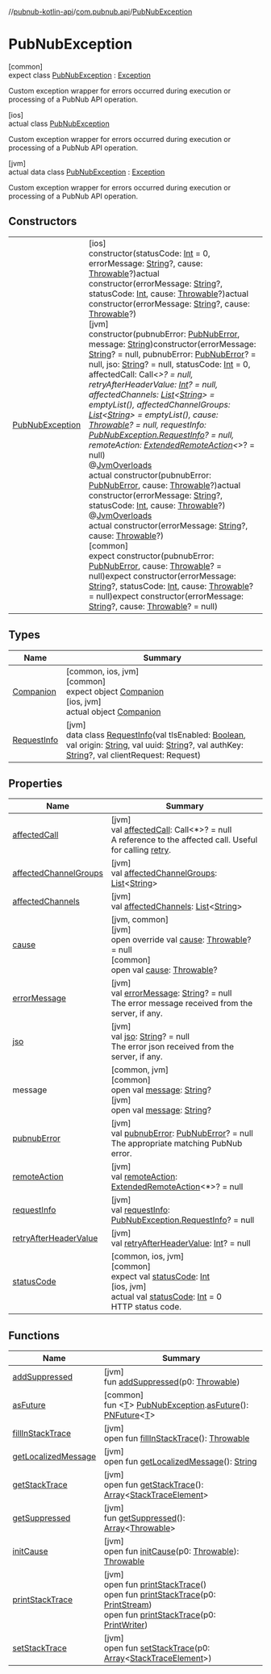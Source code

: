 //[pubnub-kotlin-api](../../../index.md)/[com.pubnub.api](../index.md)/[PubNubException](index.md)

# PubNubException

[common]\
expect class [PubNubException](index.md) : [Exception](https://kotlinlang.org/api/latest/jvm/stdlib/kotlin/-exception/index.html)

Custom exception wrapper for errors occurred during execution or processing of a PubNub API operation.

[ios]\
actual class [PubNubException](index.md)

Custom exception wrapper for errors occurred during execution or processing of a PubNub API operation.

[jvm]\
actual data class [PubNubException](index.md) : [Exception](https://docs.oracle.com/javase/8/docs/api/java/lang/Exception.html)

Custom exception wrapper for errors occurred during execution or processing of a PubNub API operation.

## Constructors

| | |
|---|---|
| [PubNubException](-pub-nub-exception.md) | [ios]<br>constructor(statusCode: [Int](https://kotlinlang.org/api/latest/jvm/stdlib/kotlin/-int/index.html) = 0, errorMessage: [String](https://kotlinlang.org/api/latest/jvm/stdlib/kotlin/-string/index.html)?, cause: [Throwable](https://kotlinlang.org/api/latest/jvm/stdlib/kotlin/-throwable/index.html)?)actual constructor(errorMessage: [String](https://kotlinlang.org/api/latest/jvm/stdlib/kotlin/-string/index.html)?, statusCode: [Int](https://kotlinlang.org/api/latest/jvm/stdlib/kotlin/-int/index.html), cause: [Throwable](https://kotlinlang.org/api/latest/jvm/stdlib/kotlin/-throwable/index.html)?)actual constructor(errorMessage: [String](https://kotlinlang.org/api/latest/jvm/stdlib/kotlin/-string/index.html)?, cause: [Throwable](https://kotlinlang.org/api/latest/jvm/stdlib/kotlin/-throwable/index.html)?)<br>[jvm]<br>constructor(pubnubError: [PubNubError](../-pub-nub-error/index.md), message: [String](https://kotlinlang.org/api/latest/jvm/stdlib/kotlin/-string/index.html))constructor(errorMessage: [String](https://kotlinlang.org/api/latest/jvm/stdlib/kotlin/-string/index.html)? = null, pubnubError: [PubNubError](../-pub-nub-error/index.md)? = null, jso: [String](https://kotlinlang.org/api/latest/jvm/stdlib/kotlin/-string/index.html)? = null, statusCode: [Int](https://kotlinlang.org/api/latest/jvm/stdlib/kotlin/-int/index.html) = 0, affectedCall: Call&lt;*&gt;? = null, retryAfterHeaderValue: [Int](https://kotlinlang.org/api/latest/jvm/stdlib/kotlin/-int/index.html)? = null, affectedChannels: [List](https://kotlinlang.org/api/latest/jvm/stdlib/kotlin.collections/-list/index.html)&lt;[String](https://kotlinlang.org/api/latest/jvm/stdlib/kotlin/-string/index.html)&gt; = emptyList(), affectedChannelGroups: [List](https://kotlinlang.org/api/latest/jvm/stdlib/kotlin.collections/-list/index.html)&lt;[String](https://kotlinlang.org/api/latest/jvm/stdlib/kotlin/-string/index.html)&gt; = emptyList(), cause: [Throwable](https://kotlinlang.org/api/latest/jvm/stdlib/kotlin/-throwable/index.html)? = null, requestInfo: [PubNubException.RequestInfo](-request-info/index.md)? = null, remoteAction: [ExtendedRemoteAction](../../com.pubnub.api.endpoints.remoteaction/-extended-remote-action/index.md)&lt;*&gt;? = null)<br>@[JvmOverloads](https://kotlinlang.org/api/latest/jvm/stdlib/kotlin.jvm/-jvm-overloads/index.html)<br>actual constructor(pubnubError: [PubNubError](../-pub-nub-error/index.md), cause: [Throwable](https://kotlinlang.org/api/latest/jvm/stdlib/kotlin/-throwable/index.html)?)actual constructor(errorMessage: [String](https://kotlinlang.org/api/latest/jvm/stdlib/kotlin/-string/index.html)?, statusCode: [Int](https://kotlinlang.org/api/latest/jvm/stdlib/kotlin/-int/index.html), cause: [Throwable](https://kotlinlang.org/api/latest/jvm/stdlib/kotlin/-throwable/index.html)?)<br>@[JvmOverloads](https://kotlinlang.org/api/latest/jvm/stdlib/kotlin.jvm/-jvm-overloads/index.html)<br>actual constructor(errorMessage: [String](https://kotlinlang.org/api/latest/jvm/stdlib/kotlin/-string/index.html)?, cause: [Throwable](https://kotlinlang.org/api/latest/jvm/stdlib/kotlin/-throwable/index.html)?)<br>[common]<br>expect constructor(pubnubError: [PubNubError](../-pub-nub-error/index.md), cause: [Throwable](https://kotlinlang.org/api/latest/jvm/stdlib/kotlin/-throwable/index.html)? = null)expect constructor(errorMessage: [String](https://kotlinlang.org/api/latest/jvm/stdlib/kotlin/-string/index.html)?, statusCode: [Int](https://kotlinlang.org/api/latest/jvm/stdlib/kotlin/-int/index.html), cause: [Throwable](https://kotlinlang.org/api/latest/jvm/stdlib/kotlin/-throwable/index.html)? = null)expect constructor(errorMessage: [String](https://kotlinlang.org/api/latest/jvm/stdlib/kotlin/-string/index.html)?, cause: [Throwable](https://kotlinlang.org/api/latest/jvm/stdlib/kotlin/-throwable/index.html)? = null) |

## Types

| Name | Summary |
|---|---|
| [Companion](-companion/index.md) | [common, ios, jvm]<br>[common]<br>expect object [Companion](-companion/index.md)<br>[ios, jvm]<br>actual object [Companion](-companion/index.md) |
| [RequestInfo](-request-info/index.md) | [jvm]<br>data class [RequestInfo](-request-info/index.md)(val tlsEnabled: [Boolean](https://kotlinlang.org/api/latest/jvm/stdlib/kotlin/-boolean/index.html), val origin: [String](https://kotlinlang.org/api/latest/jvm/stdlib/kotlin/-string/index.html), val uuid: [String](https://kotlinlang.org/api/latest/jvm/stdlib/kotlin/-string/index.html)?, val authKey: [String](https://kotlinlang.org/api/latest/jvm/stdlib/kotlin/-string/index.html)?, val clientRequest: Request) |

## Properties

| Name | Summary |
|---|---|
| [affectedCall](affected-call.md) | [jvm]<br>val [affectedCall](affected-call.md): Call&lt;*&gt;? = null<br>A reference to the affected call. Useful for calling [retry](../../../../../pubnub-kotlin/pubnub-kotlin-api/com.pubnub.api/-endpoint/retry.md). |
| [affectedChannelGroups](affected-channel-groups.md) | [jvm]<br>val [affectedChannelGroups](affected-channel-groups.md): [List](https://kotlinlang.org/api/latest/jvm/stdlib/kotlin.collections/-list/index.html)&lt;[String](https://kotlinlang.org/api/latest/jvm/stdlib/kotlin/-string/index.html)&gt; |
| [affectedChannels](affected-channels.md) | [jvm]<br>val [affectedChannels](affected-channels.md): [List](https://kotlinlang.org/api/latest/jvm/stdlib/kotlin.collections/-list/index.html)&lt;[String](https://kotlinlang.org/api/latest/jvm/stdlib/kotlin/-string/index.html)&gt; |
| [cause](../../../../../pubnub-kotlin/pubnub-kotlin-api/pubnub-kotlin-api/com.pubnub.api/-pub-nub-exception/cause.md) | [jvm, common]<br>[jvm]<br>open override val [cause](cause.md): [Throwable](https://kotlinlang.org/api/latest/jvm/stdlib/kotlin/-throwable/index.html)? = null<br>[common]<br>open val [cause](index.md#-654012527%2FProperties%2F-1863117221): [Throwable](https://kotlinlang.org/api/latest/jvm/stdlib/kotlin/-throwable/index.html)? |
| [errorMessage](error-message.md) | [jvm]<br>val [errorMessage](error-message.md): [String](https://kotlinlang.org/api/latest/jvm/stdlib/kotlin/-string/index.html)? = null<br>The error message received from the server, if any. |
| [jso](jso.md) | [jvm]<br>val [jso](jso.md): [String](https://kotlinlang.org/api/latest/jvm/stdlib/kotlin/-string/index.html)? = null<br>The error json received from the server, if any. |
| message | [common, jvm]<br>[common]<br>open val [message](index.md#1824300659%2FProperties%2F-1863117221): [String](https://kotlinlang.org/api/latest/jvm/stdlib/kotlin/-string/index.html)?<br>[jvm]<br>open val [message](index.md#1824300659%2FProperties%2F-167468485): [String](https://kotlinlang.org/api/latest/jvm/stdlib/kotlin/-string/index.html)? |
| [pubnubError](pubnub-error.md) | [jvm]<br>val [pubnubError](pubnub-error.md): [PubNubError](../-pub-nub-error/index.md)? = null<br>The appropriate matching PubNub error. |
| [remoteAction](remote-action.md) | [jvm]<br>val [remoteAction](remote-action.md): [ExtendedRemoteAction](../../com.pubnub.api.endpoints.remoteaction/-extended-remote-action/index.md)&lt;*&gt;? = null |
| [requestInfo](request-info.md) | [jvm]<br>val [requestInfo](request-info.md): [PubNubException.RequestInfo](-request-info/index.md)? = null |
| [retryAfterHeaderValue](retry-after-header-value.md) | [jvm]<br>val [retryAfterHeaderValue](retry-after-header-value.md): [Int](https://kotlinlang.org/api/latest/jvm/stdlib/kotlin/-int/index.html)? = null |
| [statusCode](status-code.md) | [common, ios, jvm]<br>[common]<br>expect val [statusCode](status-code.md): [Int](https://kotlinlang.org/api/latest/jvm/stdlib/kotlin/-int/index.html)<br>[ios, jvm]<br>actual val [statusCode](status-code.md): [Int](https://kotlinlang.org/api/latest/jvm/stdlib/kotlin/-int/index.html) = 0<br>HTTP status code. |

## Functions

| Name | Summary |
|---|---|
| [addSuppressed](index.md#282858770%2FFunctions%2F-167468485) | [jvm]<br>fun [addSuppressed](index.md#282858770%2FFunctions%2F-167468485)(p0: [Throwable](https://kotlinlang.org/api/latest/jvm/stdlib/kotlin/-throwable/index.html)) |
| [asFuture](../../com.pubnub.kmp/as-future.md) | [common]<br>fun &lt;[T](../../com.pubnub.kmp/as-future.md)&gt; [PubNubException](index.md).[asFuture](../../com.pubnub.kmp/as-future.md)(): [PNFuture](../../com.pubnub.kmp/-p-n-future/index.md)&lt;[T](../../com.pubnub.kmp/as-future.md)&gt; |
| [fillInStackTrace](index.md#-1102069925%2FFunctions%2F-167468485) | [jvm]<br>open fun [fillInStackTrace](index.md#-1102069925%2FFunctions%2F-167468485)(): [Throwable](https://kotlinlang.org/api/latest/jvm/stdlib/kotlin/-throwable/index.html) |
| [getLocalizedMessage](index.md#1043865560%2FFunctions%2F-167468485) | [jvm]<br>open fun [getLocalizedMessage](index.md#1043865560%2FFunctions%2F-167468485)(): [String](https://kotlinlang.org/api/latest/jvm/stdlib/kotlin/-string/index.html) |
| [getStackTrace](index.md#2050903719%2FFunctions%2F-167468485) | [jvm]<br>open fun [getStackTrace](index.md#2050903719%2FFunctions%2F-167468485)(): [Array](https://kotlinlang.org/api/latest/jvm/stdlib/kotlin/-array/index.html)&lt;[StackTraceElement](https://docs.oracle.com/javase/8/docs/api/java/lang/StackTraceElement.html)&gt; |
| [getSuppressed](index.md#672492560%2FFunctions%2F-167468485) | [jvm]<br>fun [getSuppressed](index.md#672492560%2FFunctions%2F-167468485)(): [Array](https://kotlinlang.org/api/latest/jvm/stdlib/kotlin/-array/index.html)&lt;[Throwable](https://kotlinlang.org/api/latest/jvm/stdlib/kotlin/-throwable/index.html)&gt; |
| [initCause](index.md#-418225042%2FFunctions%2F-167468485) | [jvm]<br>open fun [initCause](index.md#-418225042%2FFunctions%2F-167468485)(p0: [Throwable](https://kotlinlang.org/api/latest/jvm/stdlib/kotlin/-throwable/index.html)): [Throwable](https://kotlinlang.org/api/latest/jvm/stdlib/kotlin/-throwable/index.html) |
| [printStackTrace](index.md#-1769529168%2FFunctions%2F-167468485) | [jvm]<br>open fun [printStackTrace](index.md#-1769529168%2FFunctions%2F-167468485)()<br>open fun [printStackTrace](index.md#1841853697%2FFunctions%2F-167468485)(p0: [PrintStream](https://docs.oracle.com/javase/8/docs/api/java/io/PrintStream.html))<br>open fun [printStackTrace](index.md#1175535278%2FFunctions%2F-167468485)(p0: [PrintWriter](https://docs.oracle.com/javase/8/docs/api/java/io/PrintWriter.html)) |
| [setStackTrace](index.md#2135801318%2FFunctions%2F-167468485) | [jvm]<br>open fun [setStackTrace](index.md#2135801318%2FFunctions%2F-167468485)(p0: [Array](https://kotlinlang.org/api/latest/jvm/stdlib/kotlin/-array/index.html)&lt;[StackTraceElement](https://docs.oracle.com/javase/8/docs/api/java/lang/StackTraceElement.html)&gt;) |
